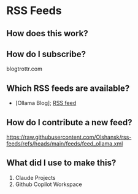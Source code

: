 # RSS Feeds

## How does this work?

## How do I subscribe?

blogtrottr.com

## Which RSS feeds are available?

- [Ollama Blog]; [RSS feed](https://raw.githubusercontent.com/Olshansk/rss-feeds/refs/heads/main/feeds/feed_ollama.xml)

## How do I contribute a new feed?

https://raw.githubusercontent.com/Olshansk/rss-feeds/refs/heads/main/feeds/feed_ollama.xml

## What did I use to make this?

1. Claude Projects
2. Github Copilot Workspace
